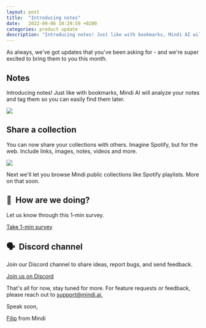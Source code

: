 ```yaml
---
layout: post
title:  "Introducing notes"
date:   2022-09-06 10:29:59 +0200
categories: product update
description: "Introducing notes! Just like with bookmarks, Mindi AI will analyze your notes and tag them so you can easily find them later."
---
```


As always, we've got updates that you've been asking for - and we're super excited to bring them to you this month.

## Notes

Introducing notes! Just like with bookmarks, Mindi AI will analyze your notes and tag them so you can easily find them later.

![](https://bucket.mlcdn.com/a/3732/3732146/images/cdc9399477f3dd58ea79c677263ca4491a40f0d3.gif)

## Share a collection

You can now share your collections with others. Imagine Spotify, but for the web. Include links, images, notes, videos and more.

![](https://bucket.mlcdn.com/a/3732/3732146/images/d4f56db350c0b8fe88e740d64d6a51a42035a859.gif)

Next we'll let you browse Mindi public collections like Spotify playlists. More on that soon.

## 🙏  How are we doing?

Let us know through this 1-min survey.

[Take 1-min survey](https://forms.gle/vAkExn4TCxAzuGi78)

## 🗣  Discord channel

Join our Discord channel to share ideas, report bugs, and send feedback.

[Join us on Discord](https://discord.com/invite/Ctcz5GpG2Y)


That's all for now, stay tuned for more. For feature requests or feedback, please reach out to [support@mindi.ai.](mailto:support@mindi.ai.)


Speak soon,

[Filip](https://twitter.com/@filipistyping) from Mindi
